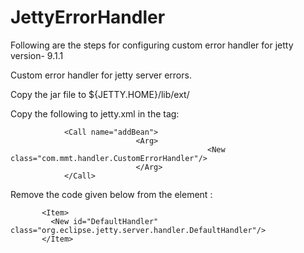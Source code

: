 JettyErrorHandler
=================

Following are the steps for configuring custom error handler for jetty version- 9.1.1

Custom error handler for jetty server errors.

Copy the jar file to ${JETTY.HOME}/lib/ext/


Copy the following to jetty.xml in the <Configure> tag:

                <Call name="addBean">
                                <Arg>
                                                <New class="com.mmt.handler.CustomErrorHandler"/>
                                </Arg>
                </Call>
                
Remove the code given below from the element <Set name="handler"> :

           <Item>
             <New id="DefaultHandler" class="org.eclipse.jetty.server.handler.DefaultHandler"/>
           </Item>


